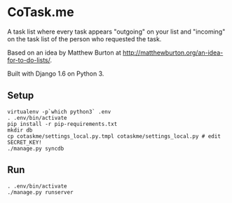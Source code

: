 # CoTask.me

A task list where every task appears "outgoing" on your list and "incoming" on the task list of the person who requested the task.

Based on an idea by Matthew Burton at http://matthewburton.org/an-idea-for-to-do-lists/.

Built with Django 1.6 on Python 3.

## Setup

	virtualenv -p`which python3` .env
	. .env/bin/activate
	pip install -r pip-requirements.txt 
	mkdir db
	cp cotaskme/settings_local.py.tmpl cotaskme/settings_local.py # edit SECRET_KEY!
	./manage.py syncdb

## Run

	. .env/bin/activate
	./manage.py runserver
